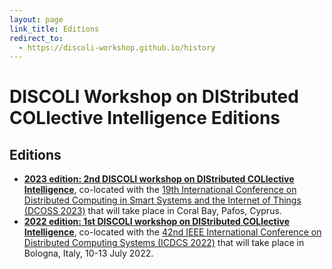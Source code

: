 ```yaml
---
layout: page
link_title: Editions
redirect_to:
  - https://discoli-workshop.github.io/history
---
```


<script type="text/javascript">
window.location.replace("https://discoli-workshop.github.io/history");
</script>

# **DISCOLI** Workshop on **DIS**tributed **COL**lective **I**ntelligence Editions <!-- **** -->

## Editions

- **[2023 edition: 2nd DISCOLI workshop on DIStributed COLlective Intelligence](https://discoli-workshop.github.io/2023)**, co-located with the [19th International Conference on Distributed Computing in Smart Systems and the Internet of Things (DCOSS 2023)](https://dcoss.org/) that will take place in Coral Bay, Pafos, Cyprus.
- **[2022 edition: 1st DISCOLI workshop on DIStributed COLlective Intelligence](https://discoli-workshop.github.io/2022)**, co-located with the [42nd IEEE International Conference on Distributed Computing Systems (ICDCS 2022)](https://icdcs2022.icdcs.org/) that will take place in Bologna, Italy, 10-13 July 2022.
